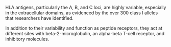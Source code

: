 HLA antigens, particularly the A, B, and C loci, are highly variable, especially in the extracellular domains, as evidenced by the over 300 class I alleles that researchers have identified.

In addition to their variability and function as peptide receptors, they act at different sites with beta-2-microglobulin, an alpha-beta T-cell receptor, and inhibitory molecules.